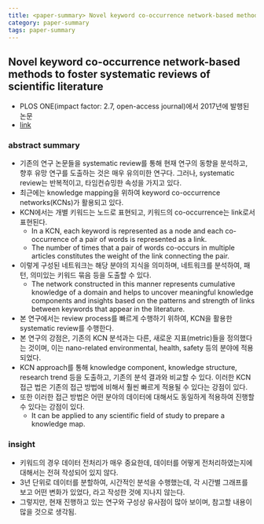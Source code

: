 ```yaml
---
title: <paper-summary> Novel keyword co-occurrence network-based methods to foster systematic reviews of scientific literature
category: paper-summary
tags: paper-summary
---
```



## Novel keyword co-occurrence network-based methods to foster systematic reviews of scientific literature

- PLOS ONE(impact factor: 2.7, open-access journal)에서 2017년에 발행된 논문
- [link](https://journals.plos.org/plosone/article?id=10.1371/journal.pone.0172778)

### abstract summary 

- 기존의 연구 논문들을 systematic review를 통해 현재 연구의 동향을 분석하고, 향후 유망 연구를 도출하는 것은 매우 유의미한 연구다. 그러나, systematic review는 반복적이고, 타임컨슈밍한 속성을 가지고 있다. 
- 최근에는 knowledge mapping을 위하여 keyword co-occurrence networks(KCNs)가 활용되고 있다. 
- KCN에서는 개별 키워드는 노드로 표현되고, 키워드의 co-occurrence는 link로서 표현된다.
    - In a KCN, each keyword is represented as a node and each co-occurrence of a pair of words is represented as a link.
    - The number of times that a pair of words co-occurs in multiple articles constitutes the weight of the link connecting the pair.
- 이렇게 구성된 네트워크는 해당 분야의 지식을 의미하며, 네트워크를 분석하여, 패턴, 의미있는 키워드 묶음 등을 도출할 수 있다. 
    - The network constructed in this manner represents cumulative knowledge of a domain and helps to uncover meaningful knowledge components and insights based on the patterns and strength of links between keywords that appear in the literature. 
- 본 연구에서는 review process를 빠르게 수행하기 위하여, KCN을 활용한 systematic review를 수행한다. 
- 본 연구의 강점은, 기존의 KCN 분석과는 다른, 새로운 지표(metric)들을 정의했다는 것이며, 이는 nano-related environmental, health, safety 등의 분야에 적용되었다. 
- KCN approach를 통해 knowledge component, knowledge structure, research trend 등을 도출하고, 기존의 분석 결과와 비교할 수 있다. 이러한 KCN 접근 법은 기존의 접근 방법에 비해서 훨씬 빠르게 적용될 수 있다는 강점이 있다.
- 또한 이러한 접근 방법은 어떤 분야의 데이터에 대해서도 동일하게 적용하여 진행할 수 있다는 강점이 있다. 
    - It can be applied to any scientific field of study to prepare a knowledge map.

### insight

- 키워드의 경우 데이터 전처리가 매우 중요한데, 데이터를 어떻게 전처리하였는지에 대해서는 전혀 작성되어 있지 않다. 
- 3년 단위로 데이터를 분할하여, 시간적인 분석을 수행했는데, 각 시간별 그래프를 보고 어떤 변화가 있었다, 라고 작성한 것에 지나지 않는다. 
- 그렇지만, 현재 진행하고 있는 연구와 구성상 유사점이 많아 보이며, 참고할 내용이 많을 것으로 생각됨.